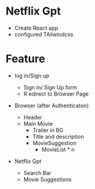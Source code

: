 # Netflix Gpt

- Create React app
- configured TAilwindcss


# Feature
- log in/Sign up
  - Sign in/ Sign Up form
  - R edirect to Browser Page

- Browser (after Authenticaton)
  - Header 
  - Main Movie
    - Trailer in BG
    - Title and description
    - MovieSuggestion
      - MovieList * n


- Netflix Gpt
  - Search Bar
  - Movie Suggestions